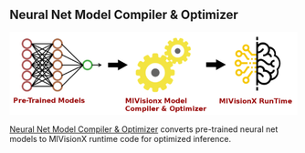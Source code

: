 ## Neural Net Model Compiler & Optimizer

![Model Compiler Workflow](images/modelCompilerWorkflow.png)

[Neural Net Model Compiler & Optimizer](model_compiler/README.md#neural-net-model-compiler--optimizer) converts pre-trained neural net models to MIVisionX runtime code for optimized inference.
